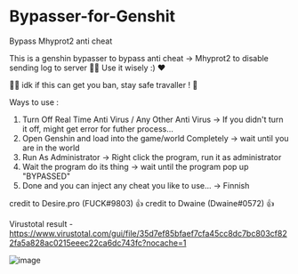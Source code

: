 # Bypasser-for-Genshit
Bypass Mhyprot2 anti cheat

This is a genshin bypasser to bypass anti cheat -> Mhyprot2 to disable sending log to server 🐱‍👤
Use it wisely :) ❤

👨‍💻
idk if this can get you ban, stay safe travaller ! 🦺

Ways to use : 
1. Turn Off Real Time Anti Virus / Any Other Anti Virus -> If you didn't turn it off, might get error for futher process...
2. Open Genshin and load into the game/world Completely -> wait until you are in the world
3. Run As Administrator -> Right click the program, run it as administrator
4. Wait the program do its thing -> wait until the program pop up "BYPASSED"
5. Done and you can inject any cheat you like to use... -> Finnish


credit to Desire.pro (FUCK#9803) 👍
credit to Dwaine (Dwaine#0572) 👍


Virustotal result - https://www.virustotal.com/gui/file/35d7ef85bfaef7cfa45cc8dc7bc803cf822fa5a828ac0215eeec22ca6dc743fc?nocache=1

![image](https://user-images.githubusercontent.com/76231245/137549373-d40f1bbc-3936-49d0-afa9-99fcf1c6be29.png)
